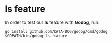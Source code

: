 # ls feature

In order to test our **ls** feature with **Godog**, run:

    go install github.com/DATA-DOG/godog/cmd/godog
    $GOPATH/bin/godog ls.feature

